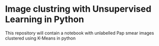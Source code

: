 # Image clustring with Unsupervised Learning in Python
This repository will contain a notebook with unlabelled Pap smear images clustered using K-Means in python
